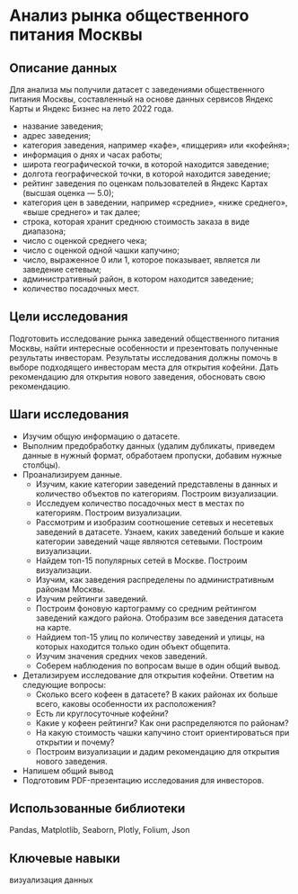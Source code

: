 # Анализ рынка общественного питания Москвы

## Описание данных

Для анализа мы получили датасет с заведениями общественного питания Москвы, составленный на основе данных сервисов Яндекс Карты и Яндекс Бизнес на лето 2022 года.

- название заведения;
- адрес заведения;
- категория заведения, например «кафе», «пиццерия» или «кофейня»;
- информация о днях и часах работы;
- широта географической точки, в которой находится заведение;
- долгота географической точки, в которой находится заведение;
- рейтинг заведения по оценкам пользователей в Яндекс Картах (высшая оценка — 5.0);
- категория цен в заведении, например «средние», «ниже среднего», «выше среднего» и так далее;
- строка, которая хранит среднюю стоимость заказа в виде диапазона;
- число с оценкой среднего чека;
- число с оценкой одной чашки капучино;
- число, выраженное 0 или 1, которое показывает, является ли заведение сетевым;
- административный район, в котором находится заведение;
- количество посадочных мест.


## Цели исследования
Подготовить исследование рынка заведений общественного питания Москвы, найти интересные особенности и презентовать полученные результаты инвесторам. Результаты исследования должны помочь в выборе подходящего инвесторам места для открытия кофейни. Дать рекомендацию для открытия нового заведения, обосновать свою рекомендацию.


## Шаги исследования

- Изучим общую информацию о датасете.
- Выполним предобработку данных (удалим дубликаты, приведем данные в нужный формат, обработаем пропуски, добавим нужные столбцы).
- Проанализируем данные.
    - Изучим, какие категории заведений представлены в данных и количество объектов по категориям. Построим визуализации.
    - Исследуем количество посадочных мест в местах по категориям. Построим визуализации.
    - Рассмотрим и изобразим соотношение сетевых и несетевых заведений в датасете. Узнаем, каких заведений больше и какие категории заведений чаще являются сетевыми. Построим визуализации.
    - Найдем топ-15 популярных сетей в Москве. Построим визуализации.
    - Изучим, как заведения распределены по административным районам Москвы.
    - Изучим рейтинги заведений.
    - Построим фоновую картограмму со средним рейтингом заведений каждого района. Отобразим все заведения датасета на карте.
    - Найдием топ-15 улиц по количеству заведений и улицы, на которых находится только один объект общепита.
    - Изучим значения средних чеков заведений.
    - Соберем наблюдения по вопросам выше в один общий вывод.
- Детализируем исследование для открытия кофейни. Ответим на следующие вопросы:
    - Сколько всего кофеен в датасете? В каких районах их больше всего, каковы особенности их расположения?
    - Есть ли круглосуточные кофейни?
    - Какие у кофеен рейтинги? Как они распределяются по районам?
    - На какую стоимость чашки капучино стоит ориентироваться при открытии и почему?
    - Построим визуализации и дадим рекомендацию для открытия нового заведения.
- Напишем общий вывод
- Подготовим PDF-презентацию исследования для инвесторов.


## Использованные библиотеки

Pandas, Matplotlib, Seaborn, Plotly, Folium, Json


## Ключевые навыки

визуализация данных

